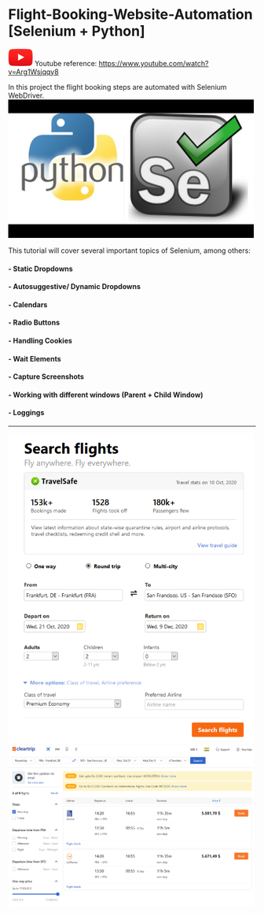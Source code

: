 # Flight-Booking-Website-Automation [Selenium + Python]

<img src='./images/YT.PNG' width=50> Youtube reference: https://www.youtube.com/watch?v=Arg1Wsjqqy8


In this project the flight booking steps are automated with Selenium WebDriver.
<img src='./images/Selenium_Python.jpeg' width=500>

This tutorial will cover several important topics of Selenium, among others:

#### - Static Dropdowns
#### - Autosuggestive/ Dynamic Dropdowns
#### - Calendars
#### - Radio Buttons
#### - Handling Cookies
#### - Wait Elements
#### - Capture Screenshots
#### - Working with different windows (Parent + Child Window)
#### - Loggings
-------------------------------------------------------------

<img src='./images/Flight-Booking.PNG' width=500>
<img src='./images/Flight-Booking2.PNG' width=500>
